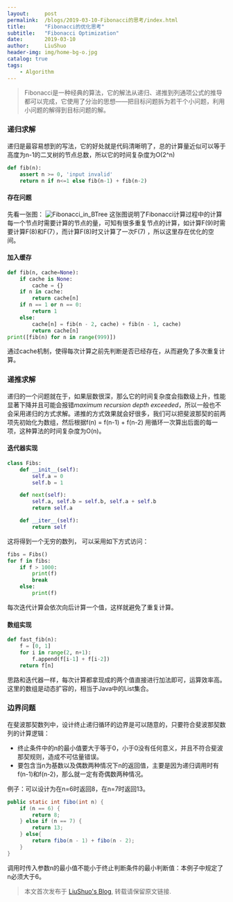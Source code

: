 ```yaml
---
layout:     post
permalink:  /blogs/2019-03-10-Fibonacci的思考/index.html
title:      "Fibonacci的优化思考"
subtitle:   "Fibonacci Optimization"
date:       2019-03-10
author:     LiuShuo
header-img: img/home-bg-o.jpg
catalog: true
tags:
    - Algorithm
---
```

    
> Fibonacci是一种经典的算法，它的解法从递归、递推到列通项公式的推导都可以完成，它使用了分治的思想——把目标问题拆为若干个小问题，利用小问题的解得到目标问题的解。

### 递归求解
递归是最容易想到的写法，它的好处就是代码清晰明了，总的计算量近似可以等于高度为n-1的二叉树的节点总数，所以它的时间复杂度为O(2^n)

```python
def fib(n):
    assert n >= 0, 'input invalid'
    return n if n<=1 else fib(n-1) + fib(n-2)
```

#### 存在问题
先看一张图：
![Fibonacci_in_BTree](https://liushuo.me/img/in-post/Fibonacci.png)
这张图说明了Fibonacci计算过程中的计算每一个节点时需要计算的节点的量，可知有很多重复节点的计算，如计算F(9)时需要计算F(8)和F(7），而计算F(8)时又计算了一次F(7)
，所以这里存在优化的空间。

#### 加入缓存
```python
def fib(n, cache=None):
    if cache is None:
        cache = {}
    if n in cache:
        return cache[n]
    if n == 1 or n == 0:
        return 1
    else:
        cache[n] = fib(n - 2, cache) + fib(n - 1, cache)
        return cache[n]
print([fib(n) for n in range(999)])
```
通过cache机制，使得每次计算之前先判断是否已经存在，从而避免了多次重复计算。

### 递推求解
递归的一个问题就在于，如果层数很深，那么它的时间复杂度会指数级上升，性能显著下降并且可能会报错*maximum recursion depth 
exceeded*，所以一般也不会采用递归的方式求解。递推的方式效果就会好很多，我们可以把斐波那契的前两项先初始化为数组，然后根据f(n) = f(n-1) + f(n-2)
用循环一次算出后面的每一项，这种算法的时间复杂度为O(n)。
#### 迭代器实现
```python
class Fibs:
    def __init__(self):
        self.a = 0
        self.b = 1

    def next(self):
        self.a, self.b = self.b, self.a + self.b
        return self.a

    def __iter__(self):
        return self
```
这将得到一个无穷的数列， 可以采用如下方式访问：
```python
fibs = Fibs()
for f in fibs:
    if f > 1000:
        print(f)
        break
    else:
        print(f)

```
每次迭代计算会依次向后计算一个值，这样就避免了重复计算。
#### 数组实现
```python
def fast_fib(n):
    f = [0, 1]
    for i in range(2, n+1):
        f.append(f[i-1] + f[i-2])
    return f[n]
```
思路和迭代器一样，每次计算都拿现成的两个值直接进行加法即可，运算效率高。这里的数组是动态扩容的，相当于Java中的List集合。

### 边界问题
在斐波那契数列中，设计终止递归循环的边界是可以随意的，只要符合斐波那契数列的计算逻辑： 
- 终止条件中的n的最小值要大于等于0，小于0没有任何意义，并且不符合斐波那契规则，造成不可估量错误。 
- 要包含当n为基数以及偶数两种情况下n的返回值，主要是因为递归调用时有f(n-1)和f(n-2)，那么就一定有奇偶数两种情况。

例子：可以设计为在n=6时返回8，在n=7时返回13。

```java
public static int fibo(int n) {
    if (n == 6) {
        return 8;
    } else if (n == 7) {
        return 13;
    } else{
        return fibo(n - 1) + fibo(n - 2);
    }
}
```
调用时传入参数n的最小值不能小于终止判断条件的最小判断值：本例子中规定了n必须大于6。

> 本文首次发布于 [LiuShuo's Blog](https://liushuo.me), 
转载请保留原文链接.
